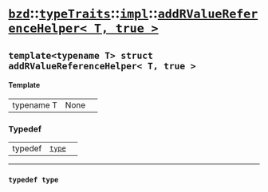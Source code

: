 # [`bzd`](../../../../index.md)::[`typeTraits`](../../../index.md)::[`impl`](../../index.md)::[`addRValueReferenceHelper< T, true >`](../index.md)

## `template<typename T> struct addRValueReferenceHelper< T, true >`

#### Template
||||
|---:|:---|:---|
|typename T|None||
### Typedef
||||
|---:|:---|:---|
|typedef|[`type`](./index.md)||
------
### `typedef type`

